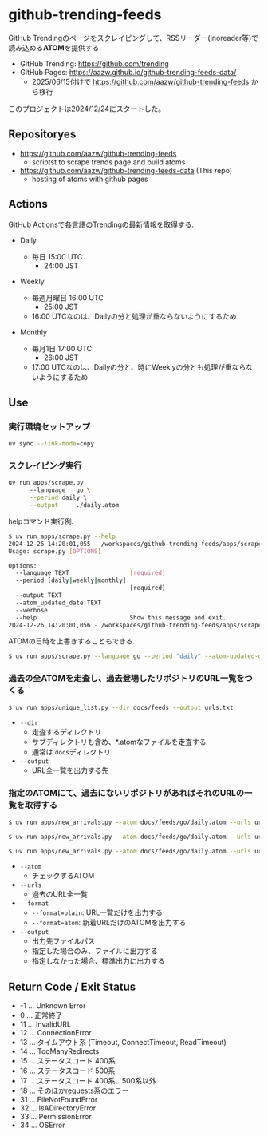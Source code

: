 # github-trending-feeds

GitHub Trendingのページをスクレイピングして、RSSリーダー(Inoreader等)で読み込める**ATOM**を提供する.

* GitHub Trending: https://github.com/trending
* GitHub Pages: https://aazw.github.io/github-trending-feeds-data/
  * 2025/06/15付けで https://github.com/aazw/github-trending-feeds から移行

このプロジェクトは2024/12/24にスタートした。

## Repositoryes

- https://github.com/aazw/github-trending-feeds
  - scriptst to scrape trends page and build atoms
- https://github.com/aazw/github-trending-feeds-data (This repo)
  - hosting of atoms with github pages

## Actions

GitHub Actionsで各言語のTrendingの最新情報を取得する.

* Daily
  * 毎日 15:00 UTC
    * 24:00 JST

* Weekly
  * 毎週月曜日 16:00 UTC
    * 25:00 JST
  * 16:00 UTCなのは、Dailyの分と処理が重ならないようにするため

* Monthly
  * 毎月1日 17:00 UTC
    * 26:00 JST
  * 17:00 UTCなのは、Dailyの分と、時にWeeklyの分とも処理が重ならないようにするため


## Use

### 実行環境セットアップ

```bash
uv sync --link-mode=copy
```

### スクレイピング実行

```bash
uv run apps/scrape.py 
      --language   go \
      --period daily \
      --output     ./daily.atom
```

helpコマンド実行例.

```bash
$ uv run apps/scrape.py --help
2024-12-26 14:20:01,055 - /workspaces/github-trending-feeds/apps/scrape.py:176 - INFO - start app
Usage: scrape.py [OPTIONS]

Options:
  --language TEXT                 [required]
  --period [daily|weekly|monthly]
                                  [required]
  --output TEXT
  --atom_updated_date TEXT
  --verbose
  --help                          Show this message and exit.
2024-12-26 14:20:01,056 - /workspaces/github-trending-feeds/apps/scrape.py:194 - INFO - app finished
```

ATOMの日時を上書きすることもできる.

```bash
$ uv run apps/scrape.py --language go --period "daily" --atom-updated-date "$(date -I)T00:00:00" --output test.atom
```

### 過去の全ATOMを走査し、過去登場したリポジトリのURL一覧をつくる

```bash
$ uv run apps/unique_list.py --dir docs/feeds --output urls.txt
```

* `--dir`
  * 走査するディレクトリ
  * サブディレクトリも含め、*.atomなファイルを走査する
  * 通常は `docs`ディレクトリ
* `--output`
  * URL全一覧を出力する先

### 指定のATOMにて、過去にないリポジトリがあればそれのURLの一覧を取得する

```bash
$ uv run apps/new_arrivals.py --atom docs/feeds/go/daily.atom --urls urls.txt

$ uv run apps/new_arrivals.py --atom docs/feeds/go/daily.atom --urls urls.txt --format atom

$ uv run apps/new_arrivals.py --atom docs/feeds/go/daily.atom --urls urls.txt --format atom --output docs/new-arrivals/go/daily.atom
```

* `--atom`
  * チェックするATOM
* `--urls`
  * 過去のURL全一覧
* `--format`
  * `--format=plain`: URL一覧だけを出力する
  * `--format=atom`: 新着URLだけのATOMを出力する
* `--output`
  * 出力先ファイルパス
  * 指定した場合のみ、ファイルに出力する
  * 指定しなかった場合、標準出力に出力する

## Return Code / Exit Status

* -1 ... Unknown Error
* 0 ... 正常終了
* 11 ... InvalidURL
* 12 ... ConnectionError
* 13 ... タイムアウト系 (Timeout, ConnectTimeout, ReadTimeout)
* 14 ... TooManyRedirects
* 15 ... ステータスコード 400系
* 16 ... ステータスコード 500系
* 17 ... ステータスコード 400系、500系以外
* 18 ... そのほかrequests系のエラー
* 31 ... FileNotFoundError
* 32 ... IsADirectoryError
* 33 ... PermissionError
* 34 ... OSError
